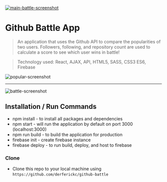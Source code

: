<a href="https://github-battle-v2.firebaseapp.com/">
	<img src="https://firebasestorage.googleapis.com/v0/b/github-battle-v2.appspot.com/o/battle-main-screenshot.png?alt=media&token=1b76db7c-02df-4c84-b8f1-d3f400a78ef1" title="main-battle-screenshot" alt="main-battle-screenshot">
</a>

# Github Battle App

> An application that uses the Github API to compare the popularities of two users. Followers, following, and repository count are used to calculate a score to see which user wins in battle!

> Technology used: React, AJAX, API, HTML5, SASS, CSS3 ES6, Firebase

<img src="https://firebasestorage.googleapis.com/v0/b/github-battle-v2.appspot.com/o/battle-screenshot.png?alt=media&token=5f985ae1-d69e-4e5d-be3f-ec903f4d9a70" title="popular-screenshot" alt="popular-screenshot">

---

<img src="https://firebasestorage.googleapis.com/v0/b/github-battle-v2.appspot.com/o/popular-screenshot.png?alt=media&token=8f53c16f-39b0-456c-8ff9-8d376414d08a" title="battle-screenshot" alt="battle-screenshot">

## Installation / Run Commands

- npm install - to install all packages and dependencies
- npm start - will run the application by default on port 3000 (localhost:3000)
- npm run build - to build the application for production
- firebase init - create firebase instance
- firebase deploy - to run build, deploy, and host to firebase

### Clone

- Clone this repo to your local machine using `https://github.com/derferickc/github-battle`
